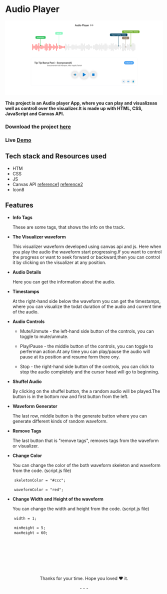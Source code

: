 # Audio Player
<p align="center"> <img src="https://github.com/Ransingh88/projects/blob/main/audio_player/images/App_img01.png" alt="ransingh88" /> </p>

**This project is an Audio player App, where you can play and visualizeas well as controll over the visualizer.It is made up with HTML, CSS, JavaScript and Canvas API.**

### Download the project [here]()
### Live [Demo](https://dr-audioplayer.netlify.app/)


## Tech stack and Resources used
- HTM
- CSS
- JS
- Canvas API [reference1](https://developer.mozilla.org/en-US/docs/Web/API/Canvas_API) [reference2](https://www.w3schools.com/tags/ref_canvas.asp)
- Icon8

## Features

- **Info Tags**
    <p>These are some tags, that shows the info on the track.</p>
    
- **The Visualizer waveform**
    <p>This visualizer waveform developed using canvas api and js. Here when you play the audio the waveform start progressing.If you want to control the progress or want to seek forward or backward,then you can control
    it by clicking on the visualizer at any position.</p>
   
- **Audio Details**
    <p>Here you can get the information about the audio.</p>
    
 - **Timestamps**
    <p>At the right-hand side below the waveform you can get the timestamps, where you can visualize the todat duration of the audio and current time of the audio. </p>
    
 - **Audio Controls**
    - <p>Mute/Unmute - the left-hand side button of the controls, you can toggle to mute/unmute.</p>
    - <p>Play/Pause - the middle button of the controls, you can toggle to perferman action.At any time you can play/pause the audio  will pause at its position and resume form            there ony.</p>
    - <p>Stop - the right-hand side button of the controls, you can click to stop the audio completely and the cursor  head will go to beginning.</p>

- **Shuffel Audio**
    <p>By clicking on the shuffel button, the a random audio will be played.The button is in the bottom row and first button from the left. </p>
    
- **Waveform Generator**
    <p>The last row, middle button is the generate button where you can generate different kinds of random waveform.</p>
    
- **Remove Tags**
    <p>The last button that is "remove tags", removes tags from the waveform or visualizer.</p>
    
- **Change Color**
    <p>You can change the color of the both waveform skeleton and waveform from the code. (script.js file)</p>
```
    skeletonColor = "#ccc";
```
```
    waveformColor = "red";
```

- **Change Width and Height of the waveform**
    <p>You can change the width and height from the code. (script.js file)</p>
```
    width = 1;
```
```
    minHeight = 5;
    maxHeight = 60;
```
<br/>
<br/>
<br/>
<br/>
<br/>
<br/>

<p align="center">Thanks for your time. Hope you loved ❤ it.</p>
<p align="center">- - -</p>
